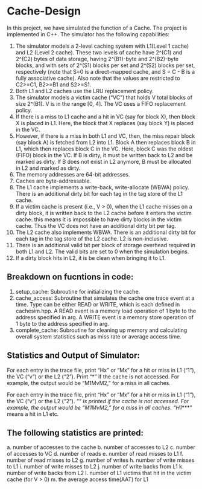 # Cache-Design

In this project, we have simulated the function of a Cache. The project is implemented in C++. The simulator has  the following capabilities:

1. The simulator models a 2-level caching system with L1(Level 1 cache) and L2 (Level 2 cache). These two levels of cache have 2^(C1) and 2^(C2) bytes of data storage, having 2^(B1)-byte and 2^(B2)-byte blocks, and with sets of 2^(S1) blocks per set and 2^(S2) blocks per set, respectively (note that S=0 is a direct-mapped cache, and S = C - B is a fully associative cache). Also note that the values are restricted to C2>=C1, B2>=B1 and S2>=S1.  
2. Both L1 and L2 caches use the LRU replacement policy.
3. The simulator models a victim cache (“VC”) that holds V total blocks of size 2^(B1). V is in the range [0, 4]. The VC uses a FIFO replacement policy.
4. If there is a miss to L1 cache and a hit in VC (say for block X), then block X is placed in L1. Here, the block that X replaces (say block Y) is placed in the VC.
5. However, if there is a miss in both L1 and VC, then, the miss repair block (say block A) is fetched from L2 into L1. Block A then replaces block B in L1, which then replaces block C in the VC. Here, block C was the oldest (FIFO) block in the VC. If B is dirty, it must be written back to L2 and be marked as dirty. If B does not exist in L2 anymore, B must be allocated in L2 and marked as dirty.
6. The memory addresses are 64-bit addresses.
7. Caches are byte-addressable.
8. The L1 cache implements a write-back, write-allocate (WBWA) policy. There is an additional dirty bit for each tag in the tag store of the L1 cache.
9. If a victim cache is present (i.e., V > 0), when the L1 cache misses on a dirty block, it is written back to the L2 cache before it enters the victim cache: this means it is impossible to have dirty blocks in the victim cache. Thus the VC does not have an additional dirty bit per tag.
10. The L2 cache also implements WBWA. There is an additional dirty bit for each tag in the tag store of the L2 cache. L2 is non-inclusive.
11.  There is an additional valid bit per block of storage overhead required in both L1 and L2. The valid bits are set to 0 when the simulation begins. 
12. If a dirty block hits in L2, it is be clean when bringing it to L1.

## Breakdown on fucntions in code:

1. setup_cache: Subroutine for initializing the cache. 
2. cache_access: Subroutine that simulates the cache one trace event at a time. Type can be either READ or WRITE, which is each defined in cachesim.hpp. A READ event is a memory load operation of 1 byte to the address specified in arg. A WRITE event is a memory store operation of 1 byte to the address specified in arg.
3. complete_cache: Subroutine for cleaning up memory and calculating overall system statistics such as miss rate or average access time.

## Statistics and Output of Simulator:

For each entry in the trace file, print “Hx” or “Mx” for a hit or miss in L1 (“1”), the VC (“v”) or the L2 (“2”). Print “*” if the cache is not accessed. For example, the output would be “M1MvM2,” for a miss in all caches. 

For each entry in the trace file, print “Hx” or “Mx” for a hit or miss in L1 (“1”), the VC (“v”) or the L2 (“2”). “*” is printed if the cache is not accessed. For example, the output would be “M1MvM2,” for a miss in all caches. “H1****” means a hit in L1 etc.

## The following statistics are printed: 
a. number of accesses to the cache
b. number of accesses to L2
c. number of accesses to VC
d. number of reads
e. number of read misses to L1
f. number of read misses to L2
g. number of writes
h. number of write misses to L1
i. number of write misses to L2
j. number of write backs from L1
k. number of write backs from L2
l. number of L1 victims that hit in the victim cache (for V > 0)
m. the average access time(AAT) for L1
